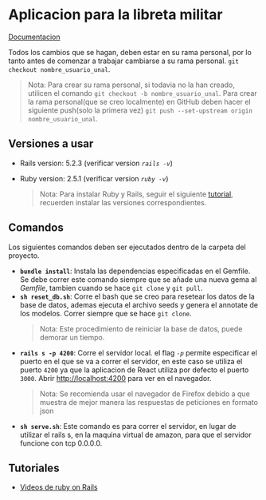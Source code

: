 # Aplicacion para la libreta militar
[Documentacion](https://grupoxdev.github.io/Ingesoft-2/)

Todos los cambios que se hagan, deben estar en su rama personal, por lo tanto antes de comenzar a trabajar cambiarse a su rama personal. `git checkout nombre_usuario_unal`.
>Nota: Para crear su rama personal, si todavia no la han creado, utilicen el comando `git checkout -b nombre_usuario_unal`. Para crear la rama personal(que se creo localmente) en GitHub deben hacer el siguiente push(solo la primera vez) `git push --set-upstream origin nombre_usuario_unal`.

## Versiones a usar

* Rails version: 5.2.3  (verificar version *`rails -v`*)
* Ruby version: 2.5.1   (verificar version *`ruby -v`*) 
  
  >Nota: Para instalar Ruby y Rails, seguir el siguiente [tutorial](https://gorails.com/setup/ubuntu/18.04), recuerden instalar las versiones correspondientes.

## Comandos
Los siguientes comandos deben ser ejecutados dentro de la carpeta del proyecto.
* **`bundle install`**: Instala las dependencias especificadas en el Gemfile. Se debe correr este comando siempre que se añade una nueva gema al *Gemfile*, tambien cuando se hace `git clone` y `git pull`.
* **`sh reset_db.sh`**: Corre el bash que se creo para resetear los datos de la base de datos, ademas ejecuta el archivo seeds y genera el annotate de los modelos. Correr siempre que se hace `git clone`.
  >Nota: Este procedimiento de reiniciar la base de datos, puede demorar un tiempo.
* **`rails s -p 4200`**: Corre el servidor local. el flag *`-p`* permite especificar el puerto en el que se va a correr el servidor, en este caso se utiliza el puerto `4200` ya que la aplicacion de React utiliza por defecto el puerto `3000`. Abrir [http://localhost:4200](http://localhost:4200) para ver en el navegador.
  >Nota: Se recomienda usar el navegador de Firefox debido a que muestra de mejor manera las respuestas de peticiones en formato json
* **`sh serve.sh`**: Este comando es para correr el servidor, en lugar de utilizar el rails s, en la maquina virtual de amazon, para que el servidor funcione con tcp 0.0.0.0.

## Tutoriales
* [Videos de ruby on Rails](https://drive.google.com/drive/folders/142-C7EJwuQdSCUuxz6RZ9rN-MHPNdJDt?usp=sharing)
